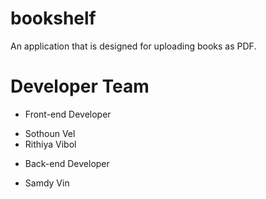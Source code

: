 # bookshelf

An application that is designed for uploading books as PDF.


# Developer Team

+ Front-end Developer
- Sothoun Vel
- Rithiya Vibol

+ Back-end Developer
- Samdy Vin
